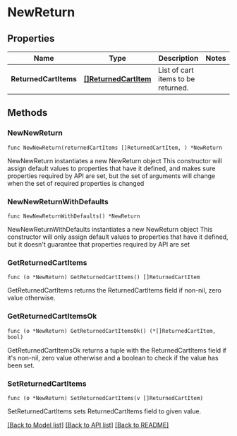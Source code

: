 # NewReturn

## Properties

Name | Type | Description | Notes
------------ | ------------- | ------------- | -------------
**ReturnedCartItems** | [**[]ReturnedCartItem**](ReturnedCartItem.md) | List of cart items to be returned. | 

## Methods

### NewNewReturn

`func NewNewReturn(returnedCartItems []ReturnedCartItem, ) *NewReturn`

NewNewReturn instantiates a new NewReturn object
This constructor will assign default values to properties that have it defined,
and makes sure properties required by API are set, but the set of arguments
will change when the set of required properties is changed

### NewNewReturnWithDefaults

`func NewNewReturnWithDefaults() *NewReturn`

NewNewReturnWithDefaults instantiates a new NewReturn object
This constructor will only assign default values to properties that have it defined,
but it doesn't guarantee that properties required by API are set

### GetReturnedCartItems

`func (o *NewReturn) GetReturnedCartItems() []ReturnedCartItem`

GetReturnedCartItems returns the ReturnedCartItems field if non-nil, zero value otherwise.

### GetReturnedCartItemsOk

`func (o *NewReturn) GetReturnedCartItemsOk() (*[]ReturnedCartItem, bool)`

GetReturnedCartItemsOk returns a tuple with the ReturnedCartItems field if it's non-nil, zero value otherwise
and a boolean to check if the value has been set.

### SetReturnedCartItems

`func (o *NewReturn) SetReturnedCartItems(v []ReturnedCartItem)`

SetReturnedCartItems sets ReturnedCartItems field to given value.



[[Back to Model list]](../README.md#documentation-for-models) [[Back to API list]](../README.md#documentation-for-api-endpoints) [[Back to README]](../README.md)


